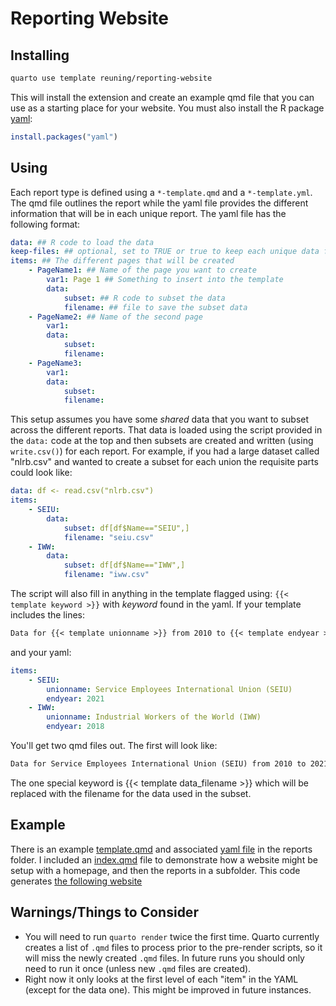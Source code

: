 # Reporting Website

## Installing

```bash
quarto use template reuning/reporting-website
```

This will install the extension and create an example qmd file that you can use as a starting place for your website. You must also install the R package [yaml](https://github.com/vubiostat/r-yaml/): 

```r
install.packages("yaml") 
```

## Using

Each report type is defined using a `*-template.qmd` and a `*-template.yml`. The qmd file outlines the report while the yaml file provides the different information that will be in each unique report. The yaml file has the following format: 

```yaml
data: ## R code to load the data
keep-files: ## optional, set to TRUE or true to keep each unique data file
items: ## The different pages that will be created
    - PageName1: ## Name of the page you want to create
        var1: Page 1 ## Something to insert into the template
        data:
            subset: ## R code to subset the data
            filename: ## file to save the subset data
    - PageName2: ## Name of the second page
        var1:
        data:
            subset: 
            filename:
    - PageName3:
        var1: 
        data:
            subset: 
            filename: 
```

This setup assumes you have some _shared_ data that you want to subset across the different reports. That data is loaded using the script provided in the `data:` code at the top and then subsets are created and written (using `write.csv()`) for each report. For example, if you had a large dataset called "nlrb.csv" and wanted to create a subset for each union the requisite parts could look like:

```yaml
data: df <- read.csv("nlrb.csv")
items: 
    - SEIU:
        data: 
            subset: df[df$Name=="SEIU",]
            filename: "seiu.csv"
    - IWW:
        data: 
            subset: df[df$Name=="IWW",]
            filename: "iww.csv"

```

The script will also fill in anything in the template flagged using: `{{< template keyword >}}` with *keyword* found in the yaml. If your template includes the lines: 

```md
Data for {{< template unionname >}} from 2010 to {{< template endyear >}}.
```

and your yaml: 

```yaml
items: 
    - SEIU: 
        unionname: Service Employees International Union (SEIU)
        endyear: 2021
    - IWW: 
        unionname: Industrial Workers of the World (IWW)
        endyear: 2018
```

You'll get two qmd files out. The first will look like:

```md
Data for Service Employees International Union (SEIU) from 2010 to 2021.
```

The one special keyword is {{< template data_filename >}} which will be replaced with the filename for the data used in the subset. 

## Example

There is an example [template.qmd](reports/demo-template.qmd) and associated [yaml file](reports/demo-template.yml) in the reports folder. I included an [index.qmd](index.qmd) file to demonstrate how a website might be setup with a homepage, and then the reports in a subfolder. This code generates [the following website](https://reuning.github.io/reporting-website/)

## Warnings/Things to Consider


- You will need to run `quarto render` twice the first time. Quarto currently creates a list of `.qmd` files to process prior to the pre-render scripts, so it will miss the newly created `.qmd` files. In future runs you should only need to run it once (unless new `.qmd` files are created). 
- Right now it only looks at the first level of each "item" in the YAML (except for the data one). This might be improved in future instances. 
